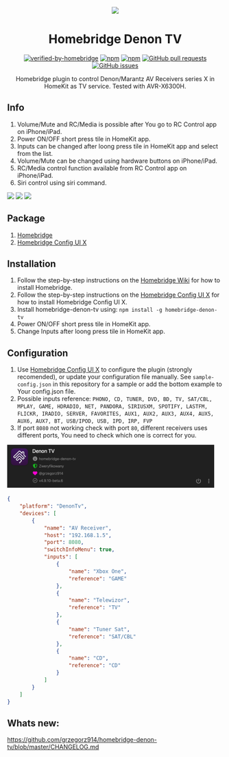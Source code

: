 <p align="center">
  <a href="https://github.com/grzegorz914/homebridge-denon-tv"><img src="https://github.com/grzegorz914/homebridge-denon-tv/blob/master//graphics/denon.png" height="140"></a>
</p>

<span align="center">

# Homebridge Denon TV
[![verified-by-homebridge](https://badgen.net/badge/homebridge/verified/purple)](https://github.com/homebridge/homebridge/wiki/Verified-Plugins)
[![npm](https://badgen.net/npm/dt/homebridge-denon-tv?color=purple)](https://www.npmjs.com/package/homebridge-denon-tv) [![npm](https://badgen.net/npm/v/homebridge-denon-tv?color=purple)](https://www.npmjs.com/package/homebridge-denon-tv) [![GitHub pull requests](https://img.shields.io/github/issues-pr/grzegorz914/homebridge-denon-tv.svg)](https://github.com/grzegorz914/homebridge-denon-tv/pulls)
[![GitHub issues](https://img.shields.io/github/issues/grzegorz914/homebridge-denon-tv.svg)](https://github.com/grzegorz914/homebridge-denon-tv/issues)

Homebridge plugin to control Denon/Marantz AV Receivers series X in HomeKit as TV service. Tested with AVR-X6300H.

</span>

## Info
1. Volume/Mute and RC/Media is possible after You go to RC Control app on iPhone/iPad.
2. Power ON/OFF short press tile in HomeKit app.
3. Inputs can be changed after loong press tile in HomeKit app and select from the list.
4. Volume/Mute can be changed using hardware buttons on iPhone/iPad.
5. RC/Media control function available from RC Control app on iPhone/iPad.
6. Siri control using siri command.

<p align="left">
  <a href="https://github.com/grzegorz914/homebridge-denon-tv"><img src="https://github.com/grzegorz914/homebridge-denon-tv/blob/master/graphics/homekit.png" height="300"></a>  <a href="https://github.com/grzegorz914/homebridge-denon-tv"><img src="https://github.com/grzegorz914/homebridge-denon-tv/blob/master/graphics/inputs.png" height="300"></a>  <a href="https://github.com/grzegorz914/homebridge-denon-tv"><img src="https://github.com/grzegorz914/homebridge-denon-tv/blob/master/graphics/RC.png" height="300"></a>
</p>

## Package
1. [Homebridge](https://github.com/homebridge/homebridge)
2. [Homebridge Config UI X](https://github.com/oznu/homebridge-config-ui-x)

## Installation
1. Follow the step-by-step instructions on the [Homebridge Wiki](https://github.com/homebridge/homebridge/wiki) for how to install Homebridge.
2. Follow the step-by-step instructions on the [Homebridge Config UI X](https://github.com/oznu/homebridge-config-ui-x/wiki) for how to install Homebridge Config UI X.
3. Install homebridge-denon-tv using: `npm install -g homebridge-denon-tv` 
5. Power ON/OFF short press tile in HomeKit app.
6. Change Inputs after loong press tile in HomeKit app.

## Configuration
1. Use [Homebridge Config UI X](https://github.com/oznu/homebridge-config-ui-x) to configure the plugin (strongly recomended), or update your configuration file manually. See `sample-config.json` in this repository for a sample or add the bottom example to Your config.json file.
2. Possible inputs reference:
`PHONO, CD, TUNER, DVD, BD, TV, SAT/CBL, MPLAY, GAME, HDRADIO, NET, PANDORA, SIRIUSXM, SPOTIFY, LASTFM, FLICKR, IRADIO, SERVER, FAVORITES, AUX1, AUX2, AUX3, AUX4, AUX5, AUX6, AUX7, BT, USB/IPOD, USB, IPD, IRP, FVP `
3. If port `8080` not working check with port `80`, different receivers uses different ports, You need to check which one is correct for you.

<p align="left">
  <a href="https://github.com/grzegorz914/homebridge-denon-tv"><img src="https://github.com/grzegorz914/homebridge-denon-tv/blob/master/graphics/ustawienia.png" height="100"></a>
</p>

```json
{
    "platform": "DenonTv",
    "devices": [
        {
            "name": "AV Receiver",
            "host": "192.168.1.5",
            "port": 8080,
            "switchInfoMenu": true,
            "inputs": [
                {
                    "name": "Xbox One",
                    "reference": "GAME"
                },
                {
                    "name": "Telewizor",
                    "reference": "TV"
                },
                {
                    "name": "Tuner Sat",
                    "reference": "SAT/CBL"
                },
                {
                    "name": "CD",
                    "reference": "CD"
                }
            ]
        }
    ]
}
```

## Whats new:
https://github.com/grzegorz914/homebridge-denon-tv/blob/master/CHANGELOG.md

